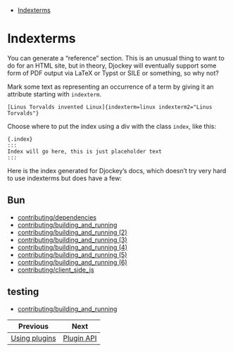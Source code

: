 <!--
  DO NOT EDIT THIS FILE DIRECTLY!
  It is generated by djockey.
-->
- [Indexterms](../plugins/indexterms.md#Indexterms)

<div id="Indexterms" class="section" id="Indexterms">

# Indexterms

You can generate a “reference” section. This is an unusual thing to want
to do for an HTML site, but in theory, Djockey will eventually support
some form of PDF output via LaTeX or Typst or SILE or something, so why
not?

Mark some text as representing an occurrence of a term by giving it an
attribute starting with `indexterm`.

``` djot
[Linus Torvalds invented Linux]{indexterm=linux indexterm2="Linus Torvalds"}
```

Choose where to put the index using a div with the class `index`, like
this:

``` djot
{.index}
:::
Index will go here, this is just placeholder text
:::
```

Here is the index generated for Djockey’s docs, which doesn’t try very
hard to use indexterms but does have a few:

## Bun

- [contributing/dependencies](../contributing/dependencies.md#indexterm-0)
- [contributing/building_and_running](../contributing/building_and_running.md#indexterm-0)
- [contributing/building_and_running
  (2)](../contributing/building_and_running.md#indexterm-1)
- [contributing/building_and_running
  (3)](../contributing/building_and_running.md#indexterm-2)
- [contributing/building_and_running
  (4)](../contributing/building_and_running.md#indexterm-3)
- [contributing/building_and_running
  (5)](../contributing/building_and_running.md#indexterm-4)
- [contributing/building_and_running
  (6)](../contributing/building_and_running.md#indexterm-5)
- [contributing/client_side_js](../contributing/client_side_js.md#indexterm-0)

## testing

- [contributing/building_and_running](../contributing/building_and_running.md#indexterm-4)

</div>


| Previous | Next |
| - | - |
| [Using plugins](../plugins/using_plugins.md) | [Plugin API](../plugins/plugin_api.md) |